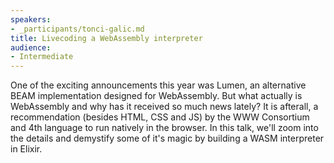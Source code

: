 ```yaml
---
speakers:
- _participants/tonci-galic.md
title: Livecoding a WebAssembly interpreter
audience:
- Intermediate
---
```

<p>One of the exciting announcements this year was Lumen, an alternative BEAM implementation designed for WebAssembly. But what actually is WebAssembly and why has it received so much news lately? It is afterall, a recommendation (besides HTML, CSS and JS) by the WWW Consortium and 4th language to run natively in the browser. In this talk, we'll zoom into the details and demystify some of it's magic by building a WASM interpreter in Elixir.</p>
